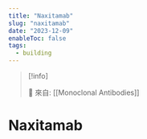 ```yaml
---
title: "Naxitamab"
slug: "naxitamab"
date: "2023-12-09"
enableToc: false
tags:
  - building
---
```


> [!info]
>
> 🌱 來自: [[Monoclonal Antibodies]]

# Naxitamab


